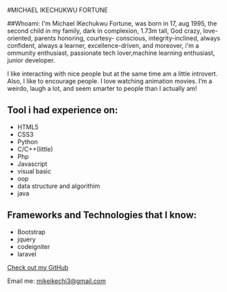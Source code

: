 #MICHAEL IKECHUKWU FORTUNE

##Whoami:
I'm Michael IKechukwu Fortune, was born in 17, aug 1995, the second child in my family, dark in complexion, 1.73m
tall, God crazy, love-oriented, parents honoring, courtesy- conscious, integrity-inclined, always confident, always a learner, excellence-driven, and moreover, i'm a ommunity enthusiast, passionate tech lover,machine learning enthusiast, junior developer.

I like interacting with nice people but at the same time am a little introvert. Also, I like to encourage people. I love watching animation movies. I’m a weirdo, laugh a lot, and seem smarter to people than I actually am!

## Tool i had experience on:

- HTML5
- CSS3
- Python
- C/C++(little)
- Php
- Javascript
- visual basic
- oop
- data structure and algorithim
- java


## Frameworks and Technologies that I know:

- Bootstrap
- jquery 
- codeigniter
- laravel

[Check out my GitHub](https://github.com/michaelik)

Email me: mikeikechi3@gmail.com
